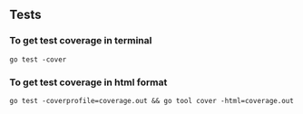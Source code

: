 ## Tests

### To get test coverage in terminal
`go test -cover`

### To get test coverage in html format
`go test -coverprofile=coverage.out && go tool cover -html=coverage.out`